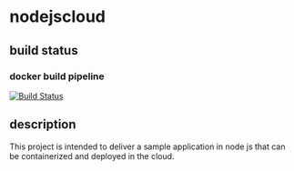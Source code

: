 # nodejscloud

## build status

### docker build pipeline

[![Build Status](https://dev.azure.com/pmanlukas/nodejscloud/_apis/build/status/pmanlukas.nodejscloud)](https://dev.azure.com/pmanlukas/nodejscloud/_build/latest?definitionId=3)

## description

This project is intended to deliver a sample application in node js that can be containerized and deployed in the cloud.

